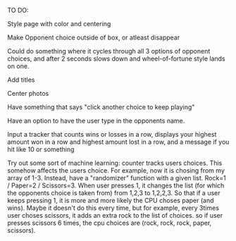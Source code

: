 TO DO:

Style page with color and centering

Make Opponent choice outside of box, or atleast disappear

Could do something where it cycles through all 3 options of opponent choices, and after 2 seconds slows down and wheel-of-fortune style lands on one.

Add titles

Center photos

Have something that says "click another choice to keep playing"

Have an option to have the user type in the opponents name.

Input a tracker that counts wins or losses in a row, displays your highest amount won in a row and highest amount lost in a row,
    and a message if you hit like 10 or something

Try out some sort of machine learning: counter tracks users choices. This somehow affects the users choice. For example, now it is chosing from my array of 1-3. Instead, have a "randomizer" function with a given list. Rock=1 / Paper=2 / Scissors=3. When user presses 1, it changes the list (for which the opponents choice is taken from) from 1,2,3 to 1,2,2,3. So that if a user keeps pressing 1, it is more and more likely the CPU choses paper (and wins). Maybe it doesn't do this every time, but for example, every 3times user choses scissors, it adds an extra rock to the list of choices. so if user presses scissors 6 times, the cpu choices are (rock, rock, rock, paper, scissors).